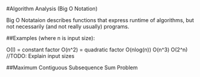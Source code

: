 #Algorithm Analysis (Big O Notation)

Big O Notataion describes functions that express runtime of algorithms, but not necessarily (and not really usually) programs.

##Examples (where n is input size):

O(I) = constant factor
O(n^2) = quadratic factor
O(nlog(n))
O(n^3)
O(2^n)
//TODO: Explain input sizes

##Maximum Contiguous Subsequence Sum Problem

